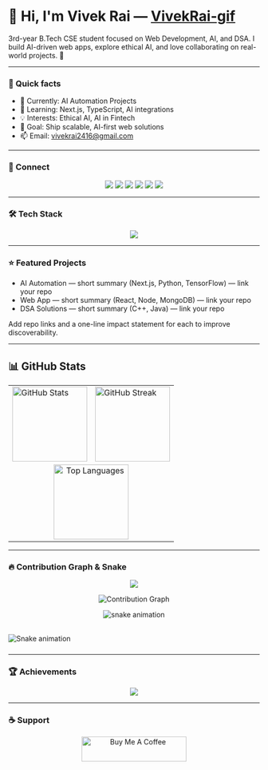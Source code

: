 # 👋 Hi, I'm Vivek Rai — [VivekRai-gif](https://github.com/VivekRai-gif)

3rd-year B.Tech CSE student focused on Web Development, AI, and DSA. I build AI-driven web apps, explore ethical AI, and love collaborating on real-world projects. 🚀

---

### 🌟 Quick facts
- 🔭 Currently: AI Automation Projects  
- 🌱 Learning: Next.js, TypeScript, AI integrations  
- 💡 Interests: Ethical AI, AI in Fintech  
- 🎯 Goal: Ship scalable, AI-first web solutions  
- 📫 Email: vivekrai2416@gmail.com

---

### 🔗 Connect
<p align="center">
  <a href="https://github.com/VivekRai-gif" target="_blank"><img src="https://img.shields.io/badge/GitHub-171515?style=for-the-badge&logo=github&logoColor=white" /></a>
  <a href="https://twitter.com/vivek_rai_04" target="_blank"><img src="https://img.shields.io/badge/Twitter-1DA1F2?style=for-the-badge&logo=twitter&logoColor=white" /></a>
  <a href="https://linkedin.com/in/vivekrai-dev" target="_blank"><img src="https://img.shields.io/badge/LinkedIn-0077B5?style=for-the-badge&logo=linkedin&logoColor=white" /></a>
  <a href="https://instagram.com/_vivek_rai_04" target="_blank"><img src="https://img.shields.io/badge/Instagram-E4405F?style=for-the-badge&logo=instagram&logoColor=white" /></a>
  <a href="https://leetcode.com/u/qynp3gqqix/" target="_blank"><img src="https://img.shields.io/badge/LeetCode-FFA116?style=for-the-badge&logo=leetcode&logoColor=black" /></a>
  <a href="mailto:vivekrai2416@gmail.com" target="_blank"><img src="https://img.shields.io/badge/Email-D14836?style=for-the-badge&logo=gmail&logoColor=white" /></a>
</p>

---

### 🛠 Tech Stack
<p align="center">
  <img src="https://skillicons.dev/icons?i=html,css,javascript,typescript,react,nextjs,nodejs,express,mongodb,python,java,cpp,tailwind,docker,aws,git,postman,firebase,figma,tensorflow,opencv" />
</p>

---

### ⭐ Featured Projects
- AI Automation — short summary (Next.js, Python, TensorFlow) — link your repo
- Web App — short summary (React, Node, MongoDB) — link your repo
- DSA Solutions — short summary (C++, Java) — link your repo

Add repo links and a one-line impact statement for each to improve discoverability.

---

## 📊 GitHub Stats  

<div align="center">
  <table>
    <tr>
      <td>
        <img src="https://github-readme-stats.vercel.app/api?username=VivekRai-gif&show_icons=true&theme=tokyonight" alt="GitHub Stats" height="150"/>
      </td>
      <td>
        <img src="https://github-readme-streak-stats.herokuapp.com/?user=VivekRai-gif&theme=tokyonight" alt="GitHub Streak" height="150"/>
      </td>
    </tr>
    <tr>
      <td colspan="2" align="center">
        <img src="https://github-readme-stats.vercel.app/api/top-langs?username=VivekRai-gif&layout=compact&theme=tokyonight" alt="Top Languages" height="150"/>
      </td>
    </tr>
  </table>
</div>


---

### 🔥 Contribution Graph & Snake
<p align="center">
  <img src="https://github-contributor-stats.vercel.app/api?username=VivekRai-gif&limit=5&theme=tokyonight&combine_all_yearly_contributions=true" />
</p>

<p align="center">
  <img src="https://github-readme-activity-graph.vercel.app/graph?username=VivekRai-gif&bg_color=0d1117&color=7fdbca&line=00bfff&point=ffffff&area=true&hide_border=true" alt="Contribution Graph" />
</p>

<p align="center">
  <img src="https://raw.githubusercontent.com/VivekRai-gif/VivekRai-gif/output/github-contribution-grid-snake-dark.svg" alt="snake animation" />
</p>



<br clear="both">

<img src="https://raw.githubusercontent.com/VivekRai-gif/VivekRai-gif/output/snake.svg" alt="Snake animation" />

###
---

### 🏆 Achievements
<p align="center">
  <img src="https://github-profile-trophy.vercel.app/?username=VivekRai-gif&theme=tokyonight&no-bg=true&margin-w=15" />
</p>

---

### ☕ Support
<p align="center">
  <a href="https://buymeacoffee.com/vivekrai24d" target="_blank">
    <img src="https://cdn.buymeacoffee.com/buttons/v2/default-yellow.png" height="50" width="210" alt="Buy Me A Coffee" />
  </a>
</p>
